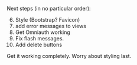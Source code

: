 Next steps (in no particular order):



6. Style (Bootstrap? Favicon)
15. add error messages to views
16. Get Omniauth working
17. Fix flash messages.
18. Add delete buttons


Get it working completely. Worry about styling last.
